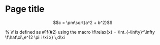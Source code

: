 # Page title

```math
c = \pm\sqrt{a^2 + b^2}
```

<div class="language-math">
% \f is defined as #1f(#2) using the macro
\f\relax{x} = \int_{-\infty}^\infty
    \f\hat\xi\,e^{2 \pi i \xi x}
    \,d\xi
</div>